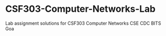 # CSF303-Computer-Networks-Lab
Lab assignment solutions for CSF303 Computer Networks CSE CDC BITS Goa
